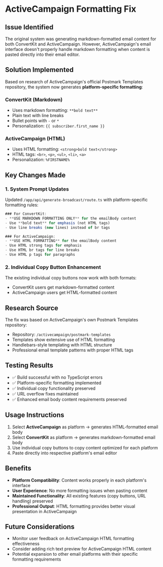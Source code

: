 # ActiveCampaign Formatting Fix

## Issue Identified

The original system was generating markdown-formatted email content for both ConvertKit and ActiveCampaign. However, ActiveCampaign's email interface doesn't properly handle markdown formatting when content is pasted directly into their email editor.

## Solution Implemented

Based on research of ActiveCampaign's official Postmark Templates repository, the system now generates **platform-specific formatting**:

### ConvertKit (Markdown)

- Uses markdown formatting: `**bold text**`
- Plain text with line breaks
- Bullet points with `-` or `*`
- Personalization: `{{ subscriber.first_name }}`

### ActiveCampaign (HTML)

- Uses HTML formatting: `<strong>bold text</strong>`
- HTML tags: `<br>`, `<p>`, `<ul>`, `<li>`, `<a>`
- Personalization: `%FIRSTNAME%`

## Key Changes Made

### 1. System Prompt Updates

Updated `/app/api/generate-broadcast/route.ts` with platform-specific formatting rules:

```typescript
### For ConvertKit:
- **USE MARKDOWN FORMATTING ONLY** for the emailBody content
- Use **bold text** for emphasis (not HTML tags)
- Use line breaks (new lines) instead of br tags

### For ActiveCampaign:
- **USE HTML FORMATTING** for the emailBody content
- Use HTML strong tags for emphasis
- Use HTML br tags for line breaks
- Use HTML p tags for paragraphs
```

### 2. Individual Copy Button Enhancement

The existing individual copy buttons now work with both formats:

- ConvertKit users get markdown-formatted content
- ActiveCampaign users get HTML-formatted content

## Research Source

The fix was based on ActiveCampaign's own Postmark Templates repository:

- Repository: `/activecampaign/postmark-templates`
- Templates show extensive use of HTML formatting
- Handlebars-style templating with HTML structure
- Professional email template patterns with proper HTML tags

## Testing Results

- ✅ Build successful with no TypeScript errors
- ✅ Platform-specific formatting implemented
- ✅ Individual copy functionality preserved
- ✅ URL overflow fixes maintained
- ✅ Enhanced email body content requirements preserved

## Usage Instructions

1. Select **ActiveCampaign** as platform → generates HTML-formatted email body
2. Select **ConvertKit** as platform → generates markdown-formatted email body
3. Use individual copy buttons to copy content optimized for each platform
4. Paste directly into respective platform's email editor

## Benefits

- **Platform Compatibility**: Content works properly in each platform's interface
- **User Experience**: No more formatting issues when pasting content
- **Maintained Functionality**: All existing features (copy buttons, URL handling) preserved
- **Professional Output**: HTML formatting provides better visual presentation in ActiveCampaign

## Future Considerations

- Monitor user feedback on ActiveCampaign HTML formatting effectiveness
- Consider adding rich text preview for ActiveCampaign HTML content
- Potential expansion to other email platforms with their specific formatting requirements
